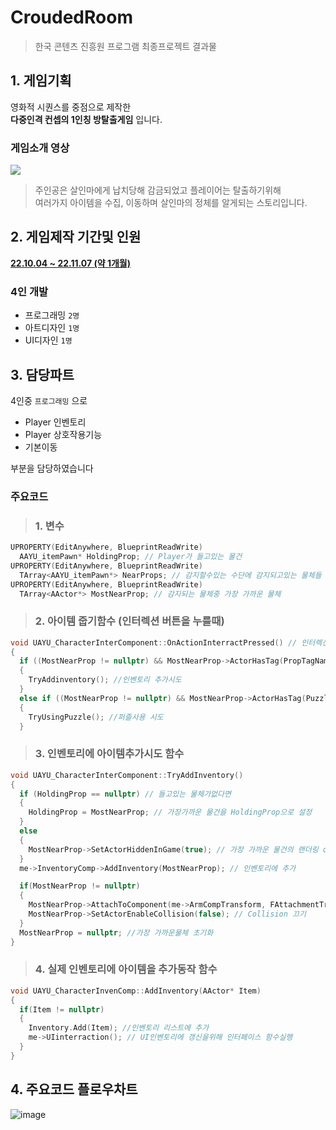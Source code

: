 # CroudedRoom
> 한국 콘텐츠 진흥원 프로그램 최종프로젝트 결과물

## 1. 게임기획

영화적 시퀀스를 중점으로 제작한  
**다중인격 컨셉의 1인칭 방탈출게임** 입니다.

### 게임소개 영상
[![](http://img.youtube.com/vi/j-u8MssPmLw/0.jpg)](https://www.youtube.com/watch?v=j-u8MssPmLw)

>주인공은 살인마에게 납치당해 감금되었고 플레이어는 탈출하기위해  
여러가지 아이템을 수집, 이동하며 살인마의 정체를 알게되는 스토리입니다.

## 2. 게임제작 기간및 인원
**<ins>22.10.04 ~ 22.11.07 (약 1개월)</ins>**

### **4인 개발**  
- 프로그래밍 `2명`  
- 아트디자인 `1명`  
- UI디자인 `1명`
  
## 3. 담당파트

4인중 `프로그래밍` 으로

- Player 인벤토리
- Player 상호작용기능
- 기본이동

부분을 담당하였습니다

### 주요코드

> ### 1. 변수
``` Cpp
UPROPERTY(EditAnywhere, BlueprintReadWrite)
  AAYU_itemPawn* HoldingProp; // Player가 들고있는 물건
UPROPERTY(EditAnywhere, BlueprintReadWrite)
  TArray<AAYU_itemPawn*> NearProps; // 감지할수있는 수단에 감지되고있는 물체들
UPROPERTY(EditAnywhere, BlueprintReadWrite)
  TArray<AActor*> MostNearProp; // 감지되는 물체중 가장 가까운 물체
```

> ### 2. 아이템 줍기함수 (인터렉션 버튼을 누를때)
```cpp
void UAYU_CharacterInterComponent::OnActionInterractPressed() // 인터렉션키를 눌렀을경우 호출
{
  if ((MostNearProp != nullptr) && MostNearProp->ActorHasTag(PropTagName)) //가장 가까이있는 Prop이 인벤토리에 추가가능한 아이템인지 확인
  {
    TryAddinventory(); //인벤토리 추가시도
  }
  else if ((MostNearProp != nullptr) && MostNearProp->ActorHasTag(PuzzleTagName)) //가장 가까이있는 Prop이 Puzzle요소인지 확인
  {
    TryUsingPuzzle(); //퍼즐사용 시도
  }
```
  
> ### 3. 인벤토리에 아이템추가시도 함수
```cpp
void UAYU_CharacterInterComponent::TryAddInventory()
{
  if (HoldingProp == nullptr) // 들고있는 물체가없다면
  {
    HoldingProp = MostNearProp; // 가장가까운 물건을 HoldingProp으로 설정
  }
  else
  {
    MostNearProp->SetActorHiddenInGame(true); // 가장 가까운 물건의 랜더링 off
  }
  me->InventoryComp->AddInventory(MostNearProp); // 인벤토리에 추가

  if(MostNearProp != nullptr)
  {
    MostNearProp->AttachToComponent(me->ArmCompTransform, FAttachmentTransformRules::SnapToTargetNotIncludingScale); //가장 가까운물체를 손위치로 이동시킴
    MostNearProp->SetActorEnableCollision(false); // Collision 끄기
  }
  MostNearProp = nullptr; //가장 가까운물체 초기화
}
```

  
> ### 4. 실제 인벤토리에 아이템을 추가동작 함수

```cpp
void UAYU_CharacterInvenComp::AddInventory(AActor* Item)
{
  if(Item != nullptr)
  {
    Inventory.Add(Item); //인벤토리 리스트에 추가
    me->UIinterraction(); // UI인벤토리에 갱신을위해 인터페이스 함수실행
  }
}
```

## 4. 주요코드 플로우차트

![image](https://github.com/zombow/ProjectID/assets/82148187/fb2f1c25-bb71-4c63-aa2c-b1d7a4fd081a)

